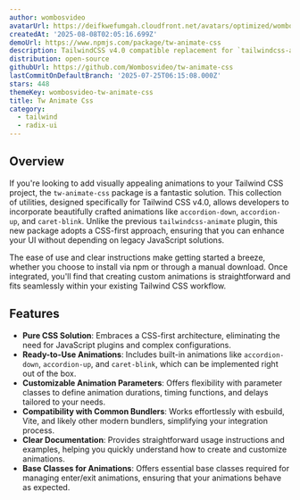 ```yaml
---
author: wombosvideo
avatarUrl: https://deifkwefumgah.cloudfront.net/avatars/optimized/wombosvideo-tw-animate-css-avatar-128.webp
createdAt: '2025-08-08T02:05:16.699Z'
demoUrl: https://www.npmjs.com/package/tw-animate-css
description: TailwindCSS v4.0 compatible replacement for `tailwindcss-animate`
distribution: open-source
githubUrl: https://github.com/Wombosvideo/tw-animate-css
lastCommitOnDefaultBranch: '2025-07-25T06:15:08.000Z'
stars: 448
themeKey: wombosvideo-tw-animate-css
title: Tw Animate Css
category:
  - tailwind
  - radix-ui
---
```

## Overview
If you're looking to add visually appealing animations to your Tailwind CSS project, the `tw-animate-css` package is a fantastic solution. This collection of utilities, designed specifically for Tailwind CSS v4.0, allows developers to incorporate beautifully crafted animations like `accordion-down`, `accordion-up`, and `caret-blink`. Unlike the previous `tailwindcss-animate` plugin, this new package adopts a CSS-first approach, ensuring that you can enhance your UI without depending on legacy JavaScript solutions.

The ease of use and clear instructions make getting started a breeze, whether you choose to install via npm or through a manual download. Once integrated, you'll find that creating custom animations is straightforward and fits seamlessly within your existing Tailwind CSS workflow.

## Features
- **Pure CSS Solution**: Embraces a CSS-first architecture, eliminating the need for JavaScript plugins and complex configurations.
- **Ready-to-Use Animations**: Includes built-in animations like `accordion-down`, `accordion-up`, and `caret-blink`, which can be implemented right out of the box.
- **Customizable Animation Parameters**: Offers flexibility with parameter classes to define animation durations, timing functions, and delays tailored to your needs.
- **Compatibility with Common Bundlers**: Works effortlessly with esbuild, Vite, and likely other modern bundlers, simplifying your integration process.
- **Clear Documentation**: Provides straightforward usage instructions and examples, helping you quickly understand how to create and customize animations.
- **Base Classes for Animations**: Offers essential base classes required for managing enter/exit animations, ensuring that your animations behave as expected.